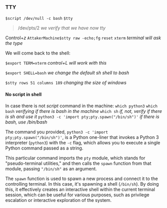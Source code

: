### TTY
`$script /dev/null -c bash`
`$tty`
>/dev/pts/2 *we verify that we have now  tty*

Control+*z*
`AttakerMachine$stty raw -echo;fg`
`reset`
`xterm` *terminal will ask the type*

We will come back to the shell:

`$export TERM=xterm` *control+L will work with this*

`$export SHELL=bash` *we change the default sh shell to bash*

`$stty rows 51 columns 189` *changing the size of windows*

#### No script in shell
In case there is not *script* command in the machine:
`which python3`
`which bash` *verifying if there is bash in the machine*
`which sh` *if, not, verify if there is sh and use it*
`python3 -c 'import pty;pty.spawn("/bin/sh")'` *if there is bash, use /bin/bash*

  
The command you provided, `python3 -c 'import pty;pty.spawn("/bin/sh")'`, is a Python one-liner that invokes a Python 3 interpreter (`python3`) with the `-c` flag, which allows you to execute a single Python command passed as a string.

This particular command imports the `pty` module, which stands for "pseudo-terminal utilities," and then calls the `spawn` function from that module, passing `"/bin/sh"` as an argument.

The `spawn` function is used to spawn a new process and connect it to the controlling terminal. In this case, it's spawning a shell (`/bin/sh`). By doing this, it effectively creates an interactive shell within the current terminal session, which can be useful for various purposes, such as privilege escalation or interactive exploration of the system.

